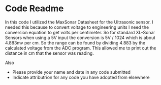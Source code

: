 # Code Readme

In this code I utilized the MaxSonar Datasheet for the Ultrasonic sensor. I needed this because to convert voltage to engineering units I need the conversion equation to get volts per centimeter. So for standard XL-Sonar Sensors when using a 5V input the conversion is 5V / 1024 which is about
4.883mv per cm. So the range can be found by dividing 4.883 by the calculated voltage from the ADC program. This allowed me to print
out the distance in cm that the sensor was reading.

Also
- Please provide your name and date in any code submitted
- Indicate attributrion for any code you have adopted from elsewhere
